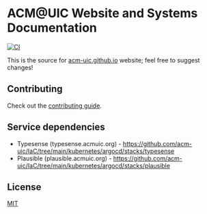 # ACM@UIC Website and Systems Documentation

[![CI](https://github.com/acm-uic/acm-uic.github.io/actions/workflows/ci.yml/badge.svg)](https://github.com/acm-uic/acm-uic.github.io/actions/workflows/ci.yml)

This is the source for [acm-uic.github.io](https://acm-uic.github.io) website; feel free to suggest changes!

## Contributing

Check out the [contributing guide](.github/CONTRIBUTING.md).

## Service dependencies

- Typesense (typesense.acmuic.org) - https://github.com/acm-uic/IaC/tree/main/kubernetes/argocd/stacks/typesense
- Plausible (plausible.acmuic.org) - https://github.com/acm-uic/IaC/tree/main/kubernetes/argocd/stacks/plausible

## License

[MIT](LICENSE)
